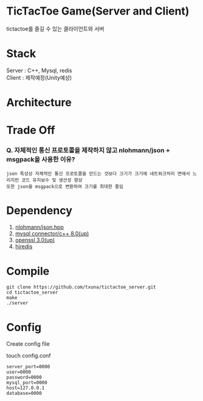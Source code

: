 # TicTacToe Game(Server and Client)
tictactoe를 즐길 수 있는 클라이언트와 서버

# Stack 
Server : C++, Mysql, redis   
Client : 제작예정(Unity예상)  

# Architecture 


# Trade Off
### Q. 자체적인 통신 프로토콜을 제작하지 않고 nlohmann/json + msgpack을 사용한 이유?  
```
json 특성상 자체적인 통신 프로토콜을 만드는 것보다 크기가 크기에 네트워크처리 면에서 느리지만 코드 유지보수 및 생산성 향상 
또한 json을 msgpack으로 변환하여 크기를 최대한 줄임
```

### 


# Dependency
1. [nlohmann/json.hpp](https://github.com/nlohmann/json)  
2. [mysql connector/c++ 8.0(up)](https://github.com/mysql/mysql-connector-cpp)  
3. [openssl 3.0(up)](https://github.com/openssl/openssl)  
4. [hiredis](https://github.com/redis/hiredis)   

# Compile 
```
git clone https://github.com/txuna/tictactoe_server.git
cd tictactoe_server
make
./server
```

# Config 
Create config file

touch config.conf
```
server_port=0000
user=0000
password=0000
mysql_port=0000
host=127.0.0.1
database=0000
```
